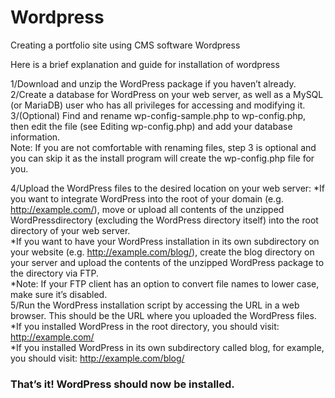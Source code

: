 # Wordpress
Creating a portfolio site using CMS software Wordpress

Here is a brief explanation and guide for installation of wordpress<br>

1/Download and unzip the WordPress package if you haven’t already.<br>
2/Create a database for WordPress on your web server, as well as a MySQL (or MariaDB) user who has all privileges for accessing and modifying it.<br>
3/(Optional) Find and rename wp-config-sample.php to wp-config.php, then edit the file (see Editing wp-config.php) and add your database information.<br>
Note: If you are not comfortable with renaming files, step 3 is optional and you can skip it as the install program will create the wp-config.php file for you.

4/Upload the WordPress files to the desired location on your web server:
    *If you want to integrate WordPress into the root of your domain (e.g. http://example.com/), move or upload all contents of the unzipped WordPressdirectory (excluding the WordPress directory itself) into the root directory of your web server.<br>
    *If you want to have your WordPress installation in its own subdirectory on your website (e.g. http://example.com/blog/), create the blog directory on your             server and upload the contents of the unzipped WordPress package to the directory via FTP.<br>
    *Note: If your FTP client has an option to convert file names to lower case, make sure it’s disabled.<br>
5/Run the WordPress installation script by accessing the URL in a web browser. This should be the URL where you uploaded the WordPress files.
            *If you installed WordPress in the root directory, you should visit: http://example.com/<br>
            *If you installed WordPress in its own subdirectory called blog, for example, you should visit: http://example.com/blog/<br>
           <h3> That’s it! WordPress should now be installed.</h3><br>
